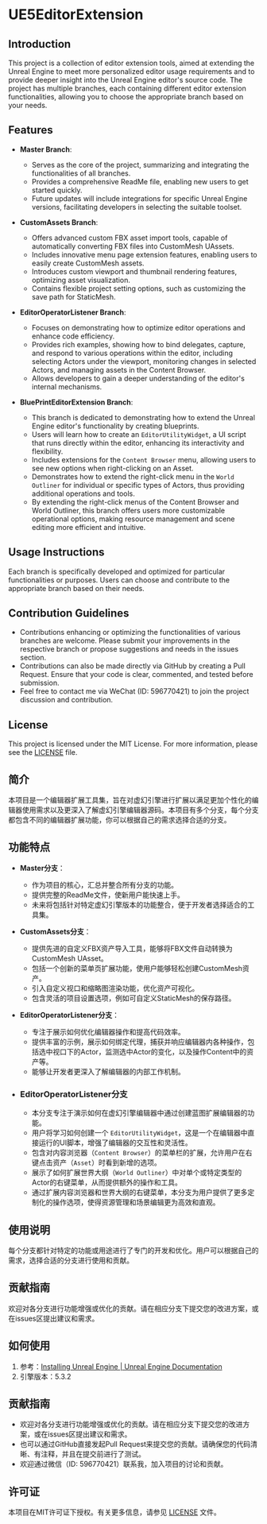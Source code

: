 # UE5EditorExtension



## Introduction

This project is a collection of editor extension tools, aimed at extending the Unreal Engine to meet more personalized editor usage requirements and to provide deeper insight into the Unreal Engine editor's source code. The project has multiple branches, each containing different editor extension functionalities, allowing you to choose the appropriate branch based on your needs.

## Features

- **Master Branch**:
  - Serves as the core of the project, summarizing and integrating the functionalities of all branches.
  - Provides a comprehensive ReadMe file, enabling new users to get started quickly.
  - Future updates will include integrations for specific Unreal Engine versions, facilitating developers in selecting the suitable toolset.

- **CustomAssets Branch**:
  - Offers advanced custom FBX asset import tools, capable of automatically converting FBX files into CustomMesh UAssets.
  - Includes innovative menu page extension features, enabling users to easily create CustomMesh assets.
  - Introduces custom viewport and thumbnail rendering features, optimizing asset visualization.
  - Contains flexible project setting options, such as customizing the save path for StaticMesh.

- **EditorOperatorListener Branch**:
  - Focuses on demonstrating how to optimize editor operations and enhance code efficiency.
  - Provides rich examples, showing how to bind delegates, capture, and respond to various operations within the editor, including selecting Actors under the viewport, monitoring changes in selected Actors, and managing assets in the Content Browser.
  - Allows developers to gain a deeper understanding of the editor's internal mechanisms.

- **BluePrintEditorExtension Branch**:
  - This branch is dedicated to demonstrating how to extend the Unreal Engine editor's functionality by creating blueprints.
  - Users will learn how to create an `EditorUtilityWidget`, a UI script that runs directly within the editor, enhancing its interactivity and flexibility.
  - Includes extensions for the `Content Browser` menu, allowing users to see new options when right-clicking on an Asset.
  - Demonstrates how to extend the right-click menu in the `World Outliner` for individual or specific types of Actors, thus providing additional operations and tools.
  - By extending the right-click menus of the Content Browser and World Outliner, this branch offers users more customizable operational options, making resource management and scene editing more efficient and intuitive.

## Usage Instructions

Each branch is specifically developed and optimized for particular functionalities or purposes. Users can choose and contribute to the appropriate branch based on their needs.

## Contribution Guidelines

- Contributions enhancing or optimizing the functionalities of various branches are welcome. Please submit your improvements in the respective branch or propose suggestions and needs in the issues section.
- Contributions can also be made directly via GitHub by creating a Pull Request. Ensure that your code is clear, commented, and tested before submission.
- Feel free to contact me via WeChat (ID: 596770421) to join the project discussion and contribution.

## License

This project is licensed under the MIT License. For more information, please see the [LICENSE](LICENSE) file.



## 简介

本项目是一个编辑器扩展工具集，旨在对虚幻引擎进行扩展以满足更加个性化的编辑器使用需求以及更深入了解虚幻引擎编辑器源码。本项目有多个分支，每个分支都包含不同的编辑器扩展功能，你可以根据自己的需求选择合适的分支。

## 功能特点

- **Master分支**：

    - 作为项目的核心，汇总并整合所有分支的功能。
    - 提供完整的ReadMe文件，使新用户能快速上手。
    - 未来将包括针对特定虚幻引擎版本的功能整合，便于开发者选择适合的工具集。

- **CustomAssets分支**：

    - 提供先进的自定义FBX资产导入工具，能够将FBX文件自动转换为CustomMesh UAsset。
    - 包括一个创新的菜单页扩展功能，使用户能够轻松创建CustomMesh资产。
    - 引入自定义视口和缩略图渲染功能，优化资产可视化。
    - 包含灵活的项目设置选项，例如可自定义StaticMesh的保存路径。

- **EditorOperatorListener分支**：

    - 专注于展示如何优化编辑器操作和提高代码效率。
    - 提供丰富的示例，展示如何绑定代理，捕获并响应编辑器内各种操作，包括选中视口下的Actor，监测选中Actor的变化，以及操作Content中的资产等。
    - 能够让开发者更深入了解编辑器的内部工作机制。

- ### EditorOperatorListener分支

    - 本分支专注于演示如何在虚幻引擎编辑器中通过创建蓝图扩展编辑器的功能。
    - 用户将学习如何创建一个 `EditorUtilityWidget`，这是一个在编辑器中直接运行的UI脚本，增强了编辑器的交互性和灵活性。
    - 包含对内容浏览器（`Content Browser`）的菜单栏的扩展，允许用户在右键点击资产（`Asset`）时看到新增的选项。
    - 展示了如何扩展世界大纲（`World Outliner`）中对单个或特定类型的Actor的右键菜单，从而提供额外的操作和工具。
    - 通过扩展内容浏览器和世界大纲的右键菜单，本分支为用户提供了更多定制化的操作选项，使得资源管理和场景编辑更为高效和直观。

## 使用说明
每个分支都针对特定的功能或用途进行了专门的开发和优化。用户可以根据自己的需求，选择合适的分支进行使用和贡献。

## 贡献指南
欢迎对各分支进行功能增强或优化的贡献。请在相应分支下提交您的改进方案，或在issues区提出建议和需求。


## 如何使用
1. 参考：[Installing Unreal Engine | Unreal Engine Documentation](https://docs.unrealengine.com/4.26/en-US/Basics/InstallingUnrealEngine/)
1. 引擎版本：5.3.2

## 贡献指南
- 欢迎对各分支进行功能增强或优化的贡献。请在相应分支下提交您的改进方案，或在issues区提出建议和需求。
- 也可以通过GitHub直接发起Pull Request来提交您的贡献。请确保您的代码清晰、有注释，并且在提交前进行了测试。
- 欢迎通过微信（ID: 596770421）联系我，加入项目的讨论和贡献。

## 许可证
本项目在MIT许可证下授权。有关更多信息，请参见 [LICENSE](LICENSE) 文件。
